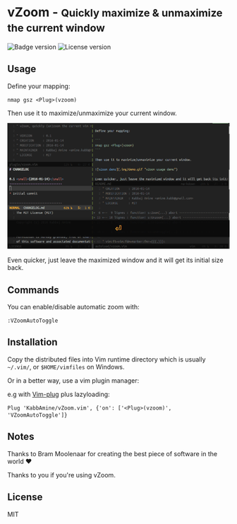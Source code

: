 # vZoom - <small>Quickly maximize & unmaximize the current window</small>

![Badge version](https://img.shields.io/badge/version-0.2-blue.svg?style=flat-square "Badge for version")
![License version](https://img.shields.io/badge/license-MIT-blue.svg?style=flat-square "Badge for license")

## Usage

Define your mapping:

```vim
nmap gsz <Plug>(vzoom)
```

Then use it to maximize/unmaximize your current window.

![vZoom demo](.img/demo.gif "vZoom usage demo")

Even quicker, just leave the maximized window and it will get its initial size back.

## Commands

You can enable/disable automatic zoom with:

```vim
:VZoomAutoToggle
```

## Installation

Copy the distributed files into Vim runtime directory which is usually `~/.vim/`, or `$HOME/vimfiles` on Windows.

Or in a better way, use a vim plugin manager:

e.g with [Vim-plug](https://github.com/junegunn/vim-plug) plus lazyloading:

```vim
Plug 'KabbAmine/vZoom.vim', {'on': ['<Plug>(vzoom)', 'VZoomAutoToggle']}
```

## Notes

Thanks to Bram Moolenaar for creating the best piece of software in the world :heart:

Thanks to you if you're using vZoom.

## License

MIT
